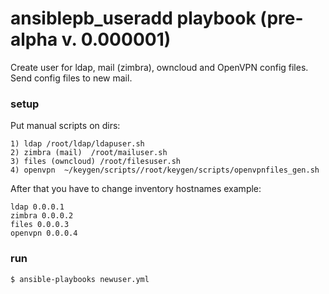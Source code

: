 # ansiblepb_useradd playbook (pre-alpha v. 0.000001)
Create user for ldap, mail (zimbra), owncloud and OpenVPN config files. Send config files to new mail.

### setup

Put manual scripts on dirs:

```
1) ldap /root/ldap/ldapuser.sh
2) zimbra (mail)  /root/mailuser.sh
3) files (owncloud) /root/filesuser.sh
4) openvpn  ~/keygen/scripts//root/keygen/scripts/openvpnfiles_gen.sh
```

After that you have to change inventory hostnames
example: 
```
ldap 0.0.0.1 
zimbra 0.0.0.2
files 0.0.0.3
openvpn 0.0.0.4
```
### run

```
$ ansible-playbooks newuser.yml
```
